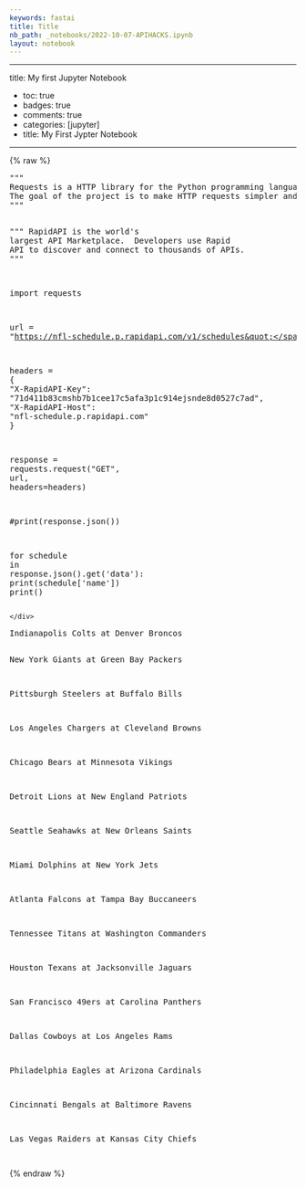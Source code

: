 ```yaml
---
keywords: fastai
title: Title
nb_path: _notebooks/2022-10-07-APIHACKS.ipynb
layout: notebook
---
```


<!--
#################################################
### THIS FILE WAS AUTOGENERATED! DO NOT EDIT! ###
#################################################
# file to edit: _notebooks/2022-10-07-APIHACKS.ipynb
-->

<div class="container" id="notebook-container">
        
<div class="cell border-box-sizing text_cell rendered"><div class="inner_cell">
<div class="text_cell_render border-box-sizing rendered_html">
<hr>
<p>title: My first Jupyter Notebook</p>
<ul>
<li>toc: true </li>
<li>badges: true</li>
<li>comments: true</li>
<li>categories: [jupyter]</li>
<li>title: My First Jypter Notebook</li>
</ul>
<hr>

</div>
</div>
</div>
    {% raw %}
    
<div class="cell border-box-sizing code_cell rendered">
<div class="input">

<div class="inner_cell">
    <div class="input_area">
<div class=" highlight hl-ipython3"><pre><span></span><span class="sd">&quot;&quot;&quot;</span>
<span class="sd">Requests is a HTTP library for the Python programming language. </span>
<span class="sd">The goal of the project is to make HTTP requests simpler and more human-friendly. </span>
<span class="sd">&quot;&quot;&quot;</span>

<span class="sd">&quot;&quot;&quot;</span>
<span class="sd">RapidAPI is the world&#39;s largest API Marketplace. </span>
<span class="sd">Developers use Rapid API to discover and connect to thousands of APIs. </span>
<span class="sd">&quot;&quot;&quot;</span>

<span class="kn">import</span> <span class="nn">requests</span>

<span class="n">url</span> <span class="o">=</span> <span class="s2">&quot;https://nfl-schedule.p.rapidapi.com/v1/schedules&quot;</span>

<span class="n">headers</span> <span class="o">=</span> <span class="p">{</span>
	<span class="s2">&quot;X-RapidAPI-Key&quot;</span><span class="p">:</span> <span class="s2">&quot;71d411b83cmshb7b1cee17c5afa3p1c914ejsnde8d0527c7ad&quot;</span><span class="p">,</span>
	<span class="s2">&quot;X-RapidAPI-Host&quot;</span><span class="p">:</span> <span class="s2">&quot;nfl-schedule.p.rapidapi.com&quot;</span>
<span class="p">}</span>

<span class="n">response</span> <span class="o">=</span> <span class="n">requests</span><span class="o">.</span><span class="n">request</span><span class="p">(</span><span class="s2">&quot;GET&quot;</span><span class="p">,</span> <span class="n">url</span><span class="p">,</span> <span class="n">headers</span><span class="o">=</span><span class="n">headers</span><span class="p">)</span>


<span class="c1">#print(response.json())</span>

<span class="k">for</span> <span class="n">schedule</span> <span class="ow">in</span> <span class="n">response</span><span class="o">.</span><span class="n">json</span><span class="p">()</span><span class="o">.</span><span class="n">get</span><span class="p">(</span><span class="s1">&#39;data&#39;</span><span class="p">):</span>
    <span class="nb">print</span><span class="p">(</span><span class="n">schedule</span><span class="p">[</span><span class="s1">&#39;name&#39;</span><span class="p">])</span>
    <span class="nb">print</span><span class="p">()</span>
</pre></div>

    </div>
</div>
</div>

<div class="output_wrapper">
<div class="output">

<div class="output_area">

<div class="output_subarea output_stream output_stdout output_text">
<pre>Indianapolis Colts at Denver Broncos

New York Giants at Green Bay Packers

Pittsburgh Steelers at Buffalo Bills

Los Angeles Chargers at Cleveland Browns

Chicago Bears at Minnesota Vikings

Detroit Lions at New England Patriots

Seattle Seahawks at New Orleans Saints

Miami Dolphins at New York Jets

Atlanta Falcons at Tampa Bay Buccaneers

Tennessee Titans at Washington Commanders

Houston Texans at Jacksonville Jaguars

San Francisco 49ers at Carolina Panthers

Dallas Cowboys at Los Angeles Rams

Philadelphia Eagles at Arizona Cardinals

Cincinnati Bengals at Baltimore Ravens

Las Vegas Raiders at Kansas City Chiefs

</pre>
</div>
</div>

</div>
</div>

</div>
    {% endraw %}

</div>
 

